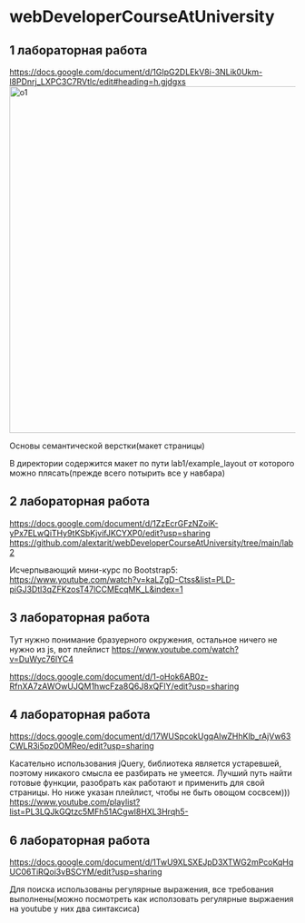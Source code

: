 # webDeveloperCourseAtUniversity
## 1 лабораторная работа
https://docs.google.com/document/d/1GIpG2DLEkV8i-3NLik0Ukm-l8PDnrj_LXPC3C7RVtlc/edit#heading=h.gjdgxs
<img width="611" alt="о1" src="https://github.com/alextarit/webDeveloperCourseAtUniversity/assets/79465997/bfc8850a-0060-418f-9083-e0dd107aecff">

Основы семантической верстки(макет страницы)

В директории содержится макет по пути lab1/example_layout от которого можно плясать(прежде всего потырить все у навбара)

## 2 лабораторная работа

https://docs.google.com/document/d/1ZzEcrGFzNZoiK-yPx7ELwQiTHy9tKSbKjvifJKCYXP0/edit?usp=sharing
https://github.com/alextarit/webDeveloperCourseAtUniversity/tree/main/lab2

Исчерпывающий мини-курс по Bootstrap5: https://www.youtube.com/watch?v=kaLZgD-Ctss&list=PLD-piGJ3Dtl3qZFKzosT47lCCMEcqMK_L&index=1

## 3 лабораторная работа

Тут нужно понимание бразуерного окружения, остальное ничего не нужно из js, вот плейлист https://www.youtube.com/watch?v=DuWyc76lYC4

https://docs.google.com/document/d/1-oHok6AB0z-RfnXA7zAWOwUJQM1hwcFza8Q6J8xQFlY/edit?usp=sharing

## 4 лабораторная работа

https://docs.google.com/document/d/17WUSpcokUgqAIwZHhKlb_rAjVw63CWLR3i5pz0OMReo/edit?usp=sharing

Касательно использования jQuery, библиотека является устаревшей, поэтому никакого смысла ее разбирать не умеется. Лучший путь найти готовые функции, разобрать как работают и применить для свой страницы. Но ниже указан плейлист, чтобы не быть овощом сосвсем))) https://www.youtube.com/playlist?list=PL3LQJkGQtzc5MFh51ACgwl8HXL3Hrqh5-

## 6 лабораторная работа 

https://docs.google.com/document/d/1TwU9XLSXEJpD3XTWG2mPcoKqHqUC06TiRQoi3vBSCYM/edit?usp=sharing

Для поиска использованы регулярные выражения, все требования выполнены(можно посмотреть как исползовать регулярные выржаения на youtube у них два синтаксиса)
